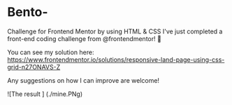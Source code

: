 # Bento-
Challenge for Frontend Mentor by using HTML &amp; CSS
I've just completed a front-end coding challenge from @frontendmentor! 🎉

You can see my solution here: https://www.frontendmentor.io/solutions/responsive-land-page-using-css-grid-n27ONAVS-Z

Any suggestions on how I can improve are welcome!

![The result ] (./mine.PNg)
